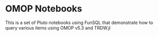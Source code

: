 # OMOP Notebooks

This is a set of Pluto notebooks using FunSQL that demonstrate how to
query various items using OMOP v5.3 and TRDW.jl 

